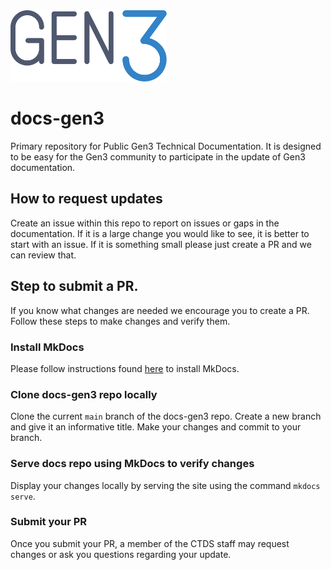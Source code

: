 <img src="docs/img/gen3-blue-dark.png" width=250px>

# docs-gen3
Primary repository for Public Gen3 Technical Documentation.  It is designed to be easy for the Gen3 community to participate in the update of Gen3 documentation.  

## How to request updates
Create an issue within this repo to report on issues or gaps in the documentation.  If it is a large change you would like to see, it is better to start with an issue.  If it is something small please just create a PR and we can review that.

## Step to submit a PR.

If you know what changes are needed we encourage you to create a PR.  Follow these steps to make changes and verify them.

### Install MkDocs

Please follow instructions found [here](https://www.mkdocs.org/user-guide/installation/) to install MkDocs.

### Clone docs-gen3 repo locally

Clone the current `main` branch of the docs-gen3 repo. Create a new branch and give it an informative title.  Make your changes and commit to your branch.  

### Serve docs repo using MkDocs to verify changes

Display your changes locally by serving the site using the command `mkdocs serve`.

### Submit your PR

Once you submit your PR, a member of the CTDS staff may request changes or ask you questions regarding your update.
